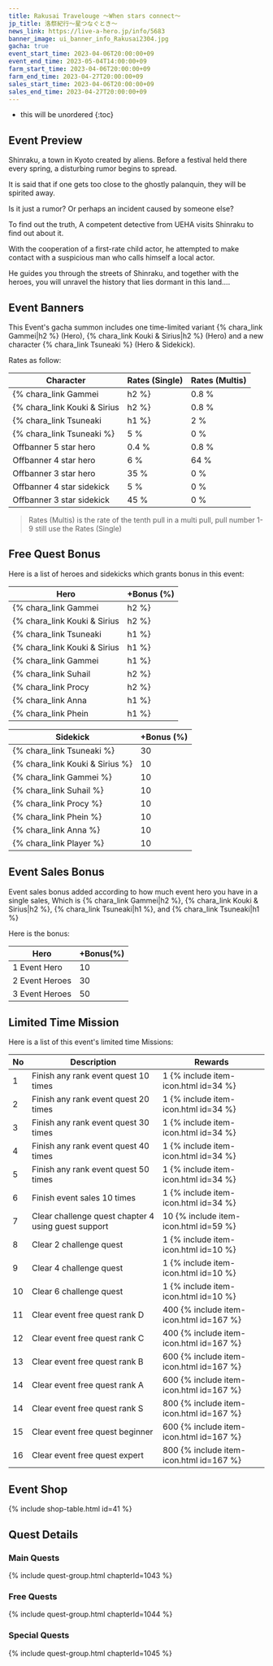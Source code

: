 ```yaml
---
title: Rakusai Travelouge ～When stars connect～
jp_title: 洛祭紀行～星つなぐとき～
news_link: https://live-a-hero.jp/info/5683
banner_image: ui_banner_info_Rakusai2304.jpg
gacha: true
event_start_time: 2023-04-06T20:00:00+09
event_end_time: 2023-05-04T14:00:00+09
farm_start_time: 2023-04-06T20:00:00+09
farm_end_time: 2023-04-27T20:00:00+09
sales_start_time: 2023-04-06T20:00:00+09
sales_end_time: 2023-04-27T20:00:00+09
---
```


* this will be unordered
{:toc}

## Event Preview

Shinraku, a town in Kyoto created by aliens.
Before a festival held there every spring, a disturbing rumor begins to spread.

It is said that if one gets too close to the ghostly palanquin, they will be spirited away.

Is it just a rumor?
Or perhaps an incident caused by someone else?

To find out the truth,
A competent detective from UEHA visits Shinraku to find out about it.

With the cooperation of a first-rate child actor,
he attempted to make contact with a suspicious man who calls himself a local actor.

He guides you through the streets of Shinraku,
and together with the heroes, you will unravel the history that lies dormant in this land....

## Event Banners

This Event's gacha summon includes one time-limited variant {% chara_link Gammei|h2 %} (Hero), {% chara_link Kouki & Sirius|h2 %} (Hero) and a new character {% chara_link Tsuneaki %} (Hero & Sidekick).

Rates as follow:

| Character                                                | Rates (Single) | Rates (Multis) |
|----------------------------------------------------------|----------------|----------------|
| {% chara_link Gammei|h2 %}                               | 0.8 %            | 1.6 %            |
| {% chara_link Kouki & Sirius|h2 %}                              | 0.8 %            | 1.6 %            |
| {% chara_link Tsuneaki|h1 %}                             | 2 %              | 32 %             |
| {% chara_link Tsuneaki %}                                 | 5 %              | 0 %             |
| Offbanner 5 star hero                                    | 0.4 %            | 0.8 %            |
| Offbanner 4 star hero                                    | 6 %              | 64 %             |
| Offbanner 3 star hero                                    | 35 %             | 0 %              |
| Offbanner 4 star sidekick                                | 5 %              | 0 %              |
| Offbanner 3 star sidekick                                | 45 %             | 0 %              |

>Rates (Multis) is the rate of the tenth pull in a multi pull, pull number 1-9 still use the Rates (Single)

## Free Quest Bonus

Here is a list of heroes and sidekicks which grants bonus in this event:

| Hero | +Bonus (%)|
|------------|--------------|
| {% chara_link Gammei|h2 %} | 40 |
| {% chara_link Kouki & Sirius|h2 %}  | 40 |
| {% chara_link Tsuneaki|h1 %}  | 30 |
| {% chara_link Kouki & Sirius|h1 %} | 20 |
| {% chara_link Gammei|h1 %}  | 10 |
| {% chara_link Suhail|h2 %} | 20 | 
| {% chara_link Procy|h2 %} | 20 | 
| {% chara_link Anna|h1 %} | 10 | 
| {% chara_link Phein|h1 %} | 10 |

| Sidekick | +Bonus (%) |
|-------------|---------------|
| {% chara_link Tsuneaki %} | 30 | 
| {% chara_link Kouki & Sirius %}  | 10 | 
| {% chara_link Gammei %}  | 10 | 
| {% chara_link Suhail %}  | 10 | 
| {% chara_link Procy %}  | 10 | 
| {% chara_link Phein %}  | 10 | 
| {% chara_link Anna %}  | 10 | 
| {% chara_link Player %} | 10 | 

## Event Sales Bonus

Event sales bonus added according to how much event hero you have in a single sales, Which is
{% chara_link Gammei|h2 %}, {% chara_link Kouki & Sirius|h2 %}, {% chara_link Tsuneaki|h1 %}, and {% chara_link Tsuneaki|h1 %}

Here is the bonus:

| Hero   | +Bonus(%) |
|--------|-----------|
| 1 Event Hero   |     10    |
| 2 Event Heroes |     30    |
| 3 Event Heroes |     50    |

## Limited Time Mission

Here is a list of this event's limited time Missions:

| No  | Description      | Rewards      |
|----|-----------------------------------------------------------|----------------|
| 1  | Finish any rank event quest 10 times | 1 {% include item-icon.html id=34 %}    |
| 2  | Finish any rank event quest 20 times | 1 {% include item-icon.html id=34 %}    |
| 3  | Finish any rank event quest 30 times | 1 {% include item-icon.html id=34 %}    |
| 4  | Finish any rank event quest 40 times | 1 {% include item-icon.html id=34 %}    |
| 5  | Finish any rank event quest 50 times | 1 {% include item-icon.html id=34 %}    |
| 6  | Finish event sales 10 times | 1 {% include item-icon.html id=34 %}    |
| 7  | Clear challenge quest chapter 4 using guest support | 10 {% include item-icon.html id=59 %}    |
| 8  | Clear 2 challenge quest  | 1 {% include item-icon.html id=10 %}    |
| 9  | Clear 4 challenge quest  | 1 {% include item-icon.html id=10 %}    |
| 10  | Clear 6 challenge quest  | 1 {% include item-icon.html id=10 %}    |
| 11 | Clear event free quest rank D  | 400 {% include item-icon.html id=167 %}    |
| 12 | Clear event free quest rank C  | 400 {% include item-icon.html id=167 %}    |
| 13 | Clear event free quest rank B  | 600 {% include item-icon.html id=167 %}    |
| 14 | Clear event free quest rank A  | 600 {% include item-icon.html id=167 %}    |
| 14 | Clear event free quest rank S  | 800 {% include item-icon.html id=167 %}    |
| 15 | Clear event free quest beginner  | 600 {% include item-icon.html id=167 %}    |
| 16 | Clear event free quest expert  | 800 {% include item-icon.html id=167 %}    |

## Event Shop

{% include shop-table.html id=41 %}

## Quest Details

### Main Quests

{% include quest-group.html chapterId=1043 %}

### Free Quests

{% include quest-group.html chapterId=1044 %}

### Special Quests

{% include quest-group.html chapterId=1045 %}
